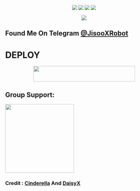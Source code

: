 </p>
<p align="center">
    <a href="https://github.com/feriexp/JisooXRobot"> <img src="https://img.shields.io/github/repo-size/noob-kittu/YoneRobot?color=orange&logo=github&logoColor=green&style=for-the-badge" /></a>
    <a href="https://github.com/feriexp/JisooXRobot/commits"> <img src="https://img.shields.io/github/last-commit/noob-kittu/YoneRobot?color=blue&logo=github&logoColor=green&style=for-the-badge" /></a>
    <a href="https://github.com/feriexp/JisooXRobot/issues"> <img src="https://img.shields.io/github/issues/noob-kittu/YoneRobot?color=blueviolet&logo=github&logoColor=green&style=for-the-badge" /></a>
    <a href="https://github.com/feriexp/JisooXRobot/network/members"> <img src="https://img.shields.io/github/forks/noob-kittu/YoneRobot?color=red&logo=github&logoColor=green&style=for-the-badge" /></a>  
</p>

<p align="center">
  <img src="https://telegra.ph/file/7b375b3abb0b483fd0d98.jpg">
</p>

## Found Me On Telegram [@JisooXRobot](https://t.me/AnosVoldigoadBot)



# DEPLOY

<p align="center"><a href="https://heroku.com/deploy?template=https://github.com/reygabuttt/JisooXRobot">
  <img src="https://img.shields.io/badge/Deploy%20To%20Heroku-aqua?style=flat&logo=heroku" width="325" height="50.100" /></a></p>

## Group Support:

   <a href="https://t.me/AnosSupport"><img src="https://img.shields.io/badge/Group%20Support%3F-yes-green?&style=flat-square?&logo=telegram" width=220px></a></p>

### Credit :  [Cinderella](https://github.com/Sur-vivor/CinderellaProBot) And [DaisyX](https://github.com/TeamDaisyX/DaisyX)           
